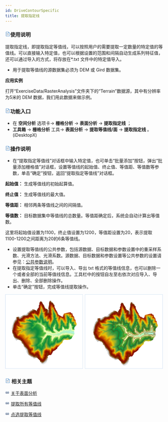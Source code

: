 ```yaml
---
id: DriveContourSpecific
title: 提取指定线
---
```

### ![](../../../img/read.gif)使用说明

提取指定线，即提取指定等值线，可以按照用户的需要提取一定数量的特定值的等值线。可以直接输入特定值，也可以根据设置的范围和间隔自动生成系列特征值，还可以通过导入的方式，将存放在*.txt
文件中的特定值导入。

  * 用于提取等值线的源数据集必须为 DEM 或 Gird 数据集。

**应用实例**

打开“ExerciseData/RasterAnalysis”文件夹下的“Terrain”数据源，其中有分辨率为5米的 DEM 数据，我们用此数据来做示例。

### ![](../../img/read.gif)功能入口

  * 在 **空间分析** 选项卡-> **栅格分析** -> **表面分析** -> **提取指定线** ；
  * **工具箱** -> **栅格分析** 工具-> **表面分析** -> **提取等值线/面** -> **提取指定线** 。(iDesktopX)

### ![](../../img/read.gif)操作说明

  * 在“提取指定等值线”对话框中输入特定值，也可单击“批量添加”按钮，弹出“批量添加栅格值”对话框，设置等值线的起始值、终止值、等值距、等值数等参数，单击“确定”按钮，返回“提取指定等值线”对话框。

**起始值：** 生成等值线的初始起算值。

**终止值：** 生成等值线的最大值。

**等值距：** 相邻两条等值线之间的间隔值。

**等值数：** 目标数据集中等值线的总数量。等值距确定后，系统会自动计算出等值数。

这里将起始值设置为1100，终止值设置为1200，等值距设置为20，表示提取1100-1200之间距离为20的6条等值线。

  * 设置提取等值线的公共参数，包括源数据、目标数据和参数设置中的重采样系数、光滑方法、光滑系数。源数据、目标数据和参数设置等公共参数的设置请参见：[公共参数说明](CommonPara)。
  * 在提取指定等值线时，可以导入、导出 txt 格式的等值线信息，也可以删除一个或者全部的当前等值线信息。工具栏中的按钮自左至右依次对应导入、导出、删除、全部删除操作。
  * 单击“确定”按钮，完成等值线提取操作。  

  ![](img/SpecificResult.png)  

### ![](../../../img/read.gif) 相关主题

![](../../../img/smalltitle.png) [关于表面分析](AoubtSurfaceAnalyst)

![](../../../img/smalltitle.png) [提取所有等值线](DriveContourAll)

![](../../../img/smalltitle.png) [点选提取等值线](DriveContourPoint)

